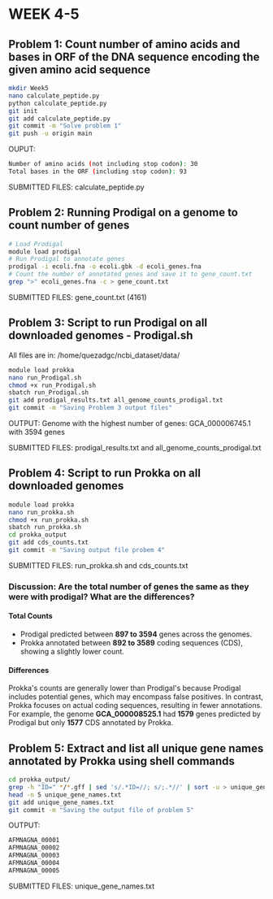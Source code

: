 # WEEK 4-5
## Problem 1: Count number of amino acids and bases in ORF of the DNA sequence encoding the given amino acid sequence
```bash
mkdir Week5
nano calculate_peptide.py
python calculate_peptide.py
git init
git add calculate_peptide.py
git commit -m "Solve problem 1"
git push -u origin main
```
OUPUT: 
```bash
Number of amino acids (not including stop codon): 30
Total bases in the ORF (including stop codon): 93
```
SUBMITTED FILES: calculate_peptide.py

## Problem 2: Running Prodigal on a genome to count number of genes
```bash
# Load Prodigal
module load prodigal
# Run Prodigal to annotate genes
prodigal -i ecoli.fna -o ecoli.gbk -d ecoli_genes.fna
# Count the number of annotated genes and save it to gene_count.txt
grep ">" ecoli_genes.fna -c > gene_count.txt
```
SUBMITTED FILES: gene_count.txt (4161)

## Problem 3: Script to run Prodigal on all downloaded genomes - Prodigal.sh

All files are in: /home/quezadgc/ncbi_dataset/data/

```bash
module load prokka
nano run_Prodigal.sh
chmod +x run_Prodigal.sh 
sbatch run_Prodigal.sh
git add prodigal_results.txt all_genome_counts_prodigal.txt
git commit -m "Saving Problem 3 output files"
```
OUTPUT: Genome with the highest number of genes: GCA_000006745.1 with 3594 genes 

SUBMITTED FILES: prodigal_results.txt  and  all_genome_counts_prodigal.txt

## Problem 4: Script to run Prokka on all downloaded genomes
```bash
module load prokka
nano run_prokka.sh 
chmod +x run_prokka.sh
sbatch run_prokka.sh
cd prokka_output
git add cds_counts.txt
git commit -m "Saving output file probem 4"
```
SUBMITTED FILES: run_prokka.sh and cds_counts.txt

### Discussion: Are the total number of genes the same as they were with prodigal? What are the differences?
#### Total Counts
- Prodigal predicted between **897 to 3594** genes across the genomes.
- Prokka annotated between **892 to 3589** coding sequences (CDS), showing a slightly lower count.

#### Differences

Prokka's counts are generally lower than Prodigal's because Prodigal includes potential genes, which may encompass false positives. In contrast, Prokka focuses on actual coding sequences, resulting in fewer annotations. For example, the genome **GCA_000008525.1** had **1579** genes predicted by Prodigal but only **1577** CDS annotated by Prokka.

## Problem 5: Extract and list all unique gene names annotated by Prokka using shell commands

``` bash
cd prokka_output/
grep -h "ID=" */*.gff | sed 's/.*ID=//; s/;.*//' | sort -u > unique_gene_names.txt
head -n 5 unique_gene_names.txt
git add unique_gene_names.txt
git commit -m "Saving the output file of problem 5"
```
OUTPUT:
``` bash
AFMNAGNA_00001
AFMNAGNA_00002
AFMNAGNA_00003
AFMNAGNA_00004
AFMNAGNA_00005
```
SUBMITTED FILES: unique_gene_names.txt
